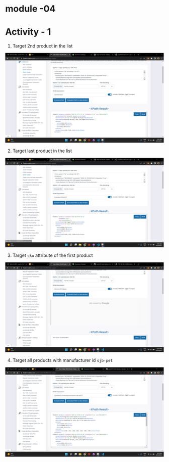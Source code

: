 # module -04
# Activity - 1

1. Target 2nd product in the list

![image info](query1.png)

2. Target last product in the list

![image info](query2.png)

3. Target `sku` attribute of the first product

![image info](query3.png)

4. Target all products with manufacturer id `sjb-pet`

![image info](query4.png)